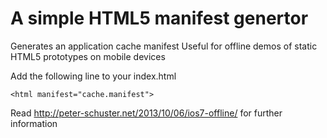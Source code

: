 # A simple HTML5 manifest genertor

Generates an application cache manifest
Useful for offline demos of static HTML5 prototypes on mobile devices

Add the following line to your index.html

	<html manifest="cache.manifest">

Read http://peter-schuster.net/2013/10/06/ios7-offline/ for further information